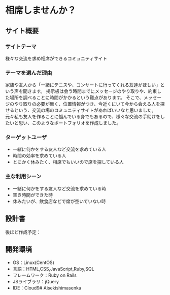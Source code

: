 # 相席しませんか？
## サイト概要
### サイトテーマ
様々な交流を求め相席ができるコミュニティサイト
​
### テーマを選んだ理由
家族や友人から「一緒にテニスや、コンサートに行ってくれる友達がほしい」という声を聞きます。
掲示板は会う時間までにメッセージのやり取りや、約束した場所を調べることに時間がかかるという難点があります。
そこで、メッセージのやり取りの必要が無く、位置情報がつき、今近くにいて今から会える人を探せるという、交流の場のコミュニティサイトがあればいいなと思いました。
元々私も友人を作ることに悩んでいる身でもあるので、様々な交流の手助けをしたいと思い、このようなポートフォリオを作成しました。
​
### ターゲットユーザ
- 一緒に何かをする友人など交流を求めている人
- 時間の効率を求めている人
- とにかく休みたく、相席でもいいので席を探している人

### 主な利用シーン
- 一緒に何かをする友人など交流を求めている時
- 空き時間ができた時
- 休みたいが、飲食店などで席が空いていない時

## 設計書
後ほど作成予定：
​
## 開発環境
- OS：Linux(CentOS)
- 言語：HTML,CSS,JavaScript,Ruby,SQL
- フレームワーク：Ruby on Rails
- JSライブラリ：jQuery
- IDE：Cloud9# Aisekishimasenka